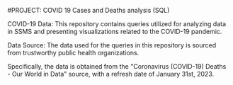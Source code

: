 #PROJECT:
COVID 19 Cases and Deaths analysis
(SQL)

COVID-19 Data:
This repository contains queries utilized for analyzing data in SSMS and presenting visualizations related to the COVID-19 pandemic.

Data Source:
The data used for the queries in this repository is sourced from trustworthy public health organizations.

Specifically, the data is obtained from the "Coronavirus (COVID-19) Deaths - Our World in Data" source, with a refresh date of January 31st, 2023.
